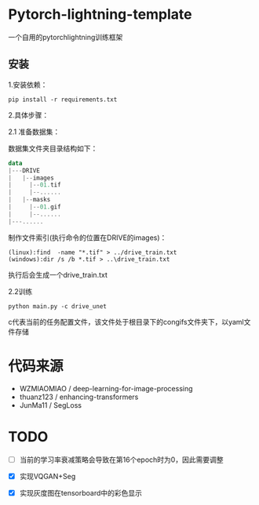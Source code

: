 # Pytorch-lightning-template
一个自用的pytorchlightning训练框架
## 安装
1.安装依赖：
```shell
pip install -r requirements.txt
```
2.具体步骤：

2.1 准备数据集：

数据集文件夹目录结构如下：
```kotlin
data
|---DRIVE
|   |--images  
|     |--01.tif
|     |--......
|   |--masks
|     |--01.gif
|     |--......
|---......  
```

制作文件索引(执行命令的位置在DRIVE的images)：
```shell
(linux):find  -name "*.tif" > ../drive_train.txt
(windows):dir /s /b *.tif > ..\drive_train.txt
```
执行后会生成一个drive_train.txt

2.2训练
```shell
python main.py -c drive_unet
```
c代表当前的任务配置文件，该文件处于根目录下的congifs文件夹下，以yaml文件存储

# 代码来源
* WZMIAOMIAO / deep-learning-for-image-processing 
* thuanz123 / enhancing-transformers 
* JunMa11 / SegLoss 

# TODO
-[ ] 当前的学习率衰减策略会导致在第16个epoch时为0，因此需要调整
-[x] 实现VQGAN+Seg
-[x] 实现灰度图在tensorboard中的彩色显示




